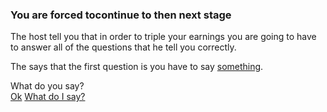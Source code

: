 ### You are forced tocontinue to then next stage   
   
The host tell you that in order to triple your earnings you are going to have to answer all of the questions that he tell you correctly.  
   
The says that the first question is you have to say [something](question-2.md).   
   
What do you say?   
[Ok](incorrect.md)
[What do I say?](incorrect.md)